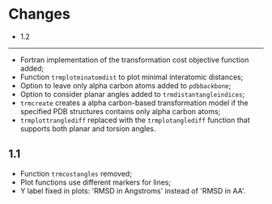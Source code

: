 Changes
=======

* 1.2
-----

- Fortran implementation of the transformation cost objective function
added;
- Function `trmplotminatomdist` to plot minimal interatomic distances; 
- Option to leave only alpha carbon atoms added to `pdbbackbone`;
- Option to consider planar angles added to `trmdistantangleindices`;
- `trmcreate` creates a alpha carbon-based transformation model if the
specified PDB structures contains only alpha carbon atoms;
- `trmplottranglediff` replaced with the `trmplotanglediff` function that
supports both planar and torsion angles.

1.1
---

- Function `trmcostangles` removed; 
- Plot functions use different markers for lines;
- Y label fixed in plots: 'RMSD in Angstroms' instead of
'RMSD in AA'.

